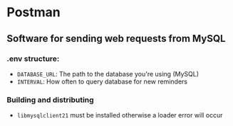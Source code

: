 # Postman

## Software for sending web requests from MySQL

### .env structure:
* `DATABASE_URL`: The path to the database you're using (MySQL)
* `INTERVAL`: How often to query database for new reminders

### Building and distributing
* `libmysqlclient21` must be installed otherwise a loader error will occur
